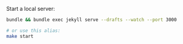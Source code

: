 Start a local server:

```sh
bundle && bundle exec jekyll serve --drafts --watch --port 3000

# or use this alias:
make start
```
